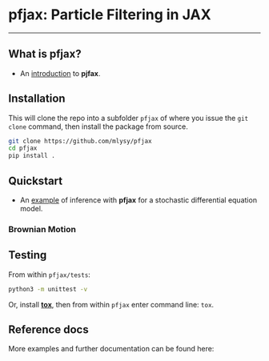 # **pfjax**: Particle Filtering in JAX

---

## What is pfjax?
- An [introduction](examples/pfjax.ipynb) to **pjfax**.

## Installation

This will clone the repo into a subfolder `pfjax` of where you issue the `git clone` command, then install the package from source.

```bash
git clone https://github.com/mlysy/pfjax
cd pfjax
pip install .
``` 

## Quickstart 
- An [example](examples/lotvol.ipynb) of inference with **pfjax** for a stochastic differential equation model.

### Brownian Motion


## Testing

From within `pfjax/tests`:

```bash
python3 -m unittest -v
```

Or, install [**tox**](https://tox.wiki/en/latest/index.html), then from within `pfjax` enter command line: `tox`.

## Reference docs
More examples and further documentation can be found here: